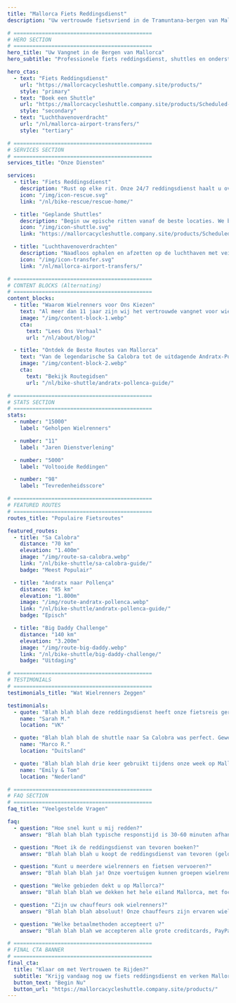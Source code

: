 ```yaml
---
title: "Mallorca Fiets Reddingsdienst"
description: "Uw vertrouwde fietsvriend in de Tramuntana-bergen van Mallorca. Fiets reddingsservice, shuttles en luchthavenoverdrachten voor wielrenners."

# ============================================
# HERO SECTION
# ============================================
hero_title: "Uw Vangnet in de Bergen van Mallorca"
hero_subtitle: "Professionele fiets reddingsdienst, shuttles en ondersteuning voor wielrenners die de prachtige Tramuntana verkennen"

hero_ctas:
  - text: "Fiets Reddingsdienst"
    url: "https://mallorcacycleshuttle.company.site/products/"
    style: "primary"
  - text: "Boek een Shuttle"
    url: "https://mallorcacycleshuttle.company.site/products/Scheduled-Bike-Buses-c15728235"
    style: "secondary"
  - text: "Luchthavenoverdracht"
    url: "/nl/mallorca-airport-transfers/"
    style: "tertiary"

# ============================================
# SERVICES SECTION
# ============================================
services_title: "Onze Diensten"

services:
  - title: "Fiets Reddingsdienst"
    description: "Rust op elke rit. Onze 24/7 reddingsdienst haalt u overal op Mallorca op als u een mechanisch probleem heeft, geblesseerd bent of gewoon een lift terug nodig heeft."
    icon: "/img/icon-rescue.svg"
    link: "/nl/bike-rescue/rescue-home/"

  - title: "Geplande Shuttles"
    description: "Begin uw epische ritten vanaf de beste locaties. We brengen u en uw fiets naar iconische routes zoals Sa Calobra, Formentor en de Big Daddy Challenge."
    icon: "/img/icon-shuttle.svg"
    link: "https://mallorcacycleshuttle.company.site/products/Scheduled-Bike-Buses-c15728235"

  - title: "Luchthavenoverdrachten"
    description: "Naadloos ophalen en afzetten op de luchthaven met veilig fietsentransport. Begin uw fietsvakantie stressvrij vanaf het moment dat u landt."
    icon: "/img/icon-transfer.svg"
    link: "/nl/mallorca-airport-transfers/"

# ============================================
# CONTENT BLOCKS (Alternating)
# ============================================
content_blocks:
  - title: "Waarom Wielrenners voor Ons Kiezen"
    text: "Al meer dan 11 jaar zijn wij het vertrouwde vangnet voor wielrenners op Mallorca. Met duizenden voltooide reddingen en talloze shuttles, begrijpen we wat renners nodig hebben. Professionele chauffeurs, veilig fietsentransport en lokale kennis waar u op kunt vertrouwen."
    image: "/img/content-block-1.webp"
    cta:
      text: "Lees Ons Verhaal"
      url: "/nl/about/blog/"

  - title: "Ontdek de Beste Routes van Mallorca"
    text: "Van de legendarische Sa Calobra tot de uitdagende Andratx-Pollença traverse, Mallorca biedt wielrennen van wereldklasse. Onze uitgebreide routegidsen helpen u bij het plannen van uw perfecte rit met gedetailleerde kaarten, hoogteprofielen en insider tips."
    image: "/img/content-block-2.webp"
    cta:
      text: "Bekijk Routegidsen"
      url: "/nl/bike-shuttle/andratx-pollenca-guide/"

# ============================================
# STATS SECTION
# ============================================
stats:
  - number: "15000"
    label: "Geholpen Wielrenners"

  - number: "11"
    label: "Jaren Dienstverlening"

  - number: "5000"
    label: "Voltooide Reddingen"

  - number: "98"
    label: "Tevredenheidsscore"

# ============================================
# FEATURED ROUTES
# ============================================
routes_title: "Populaire Fietsroutes"

featured_routes:
  - title: "Sa Calobra"
    distance: "70 km"
    elevation: "1.400m"
    image: "/img/route-sa-calobra.webp"
    link: "/nl/bike-shuttle/sa-calobra-guide/"
    badge: "Meest Populair"

  - title: "Andratx naar Pollença"
    distance: "85 km"
    elevation: "1.800m"
    image: "/img/route-andratx-pollenca.webp"
    link: "/nl/bike-shuttle/andratx-pollenca-guide/"
    badge: "Episch"

  - title: "Big Daddy Challenge"
    distance: "140 km"
    elevation: "3.200m"
    image: "/img/route-big-daddy.webp"
    link: "/nl/bike-shuttle/big-daddy-challenge/"
    badge: "Uitdaging"

# ============================================
# TESTIMONIALS
# ============================================
testimonials_title: "Wat Wielrenners Zeggen"

testimonials:
  - quote: "Blah blah blah deze reddingsdienst heeft onze fietsreis gered toen mijn vriend een mechanisch probleem had. Professioneel, snel en vriendelijk. Zeer aanbevolen!"
    name: "Sarah M."
    location: "VK"

  - quote: "Blah blah blah de shuttle naar Sa Calobra was perfect. Geweldige chauffeur, veilig fietsentransport en we begonnen onze rit precies waar we wilden. Elke cent waard."
    name: "Marco R."
    location: "Duitsland"

  - quote: "Blah blah blah drie keer gebruikt tijdens onze week op Mallorca. Luchthavenoverdracht en twee reddingen. De gemoedsrust alleen al is het waard. Deze jongens kennen wielrennen."
    name: "Emily & Tom"
    location: "Nederland"

# ============================================
# FAQ SECTION
# ============================================
faq_title: "Veelgestelde Vragen"

faq:
  - question: "Hoe snel kunt u mij redden?"
    answer: "Blah blah blah typische responstijd is 30-60 minuten afhankelijk van uw locatie op Mallorca. We hebben meerdere voertuigen gestationeerd over het hele eiland voor snelle respons."

  - question: "Moet ik de reddingsdienst van tevoren boeken?"
    answer: "Blah blah blah u koopt de reddingsdienst van tevoren (geldig voor uw hele verblijf), maar u belt ons alleen wanneer u daadwerkelijk ophaling nodig heeft. Geen boeking vereist voor de redding zelf."

  - question: "Kunt u meerdere wielrenners en fietsen vervoeren?"
    answer: "Blah blah blah ja! Onze voertuigen kunnen groepen wielrenners met veilige fietsrekken accommoderen. Perfect voor fietsgroepen of wielerclubs."

  - question: "Welke gebieden dekt u op Mallorca?"
    answer: "Blah blah blah we dekken het hele eiland Mallorca, met focus op de Tramuntana-bergregio waar de meeste wielrenners rijden. Van Andratx tot Pollença en overal daartussen."

  - question: "Zijn uw chauffeurs ook wielrenners?"
    answer: "Blah blah blah absoluut! Onze chauffeurs zijn ervaren wielrenners die de routes, de uitdagingen en precies wat u nodig heeft kennen. Ze spreken Engels, Spaans en Duits."

  - question: "Welke betaalmethoden accepteert u?"
    answer: "Blah blah blah we accepteren alle grote creditcards, PayPal en bankoverschrijvingen. Betaling wordt veilig verwerkt via ons boekingssysteem."

# ============================================
# FINAL CTA BANNER
# ============================================
final_cta:
  title: "Klaar om met Vertrouwen te Rijden?"
  subtitle: "Krijg vandaag nog uw fiets reddingsdienst en verken Mallorca zorgeloos"
  button_text: "Begin Nu"
  button_url: "https://mallorcacycleshuttle.company.site/products/"
---
```

